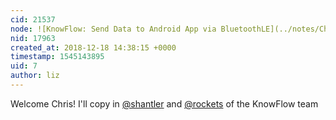 ```yaml
---
cid: 21537
node: ![KnowFlow: Send Data to Android App via BluetoothLE](../notes/ChrisWard/12-18-2018/knowflow-send-data-to-android-app-via-bluetoothle)
nid: 17963
created_at: 2018-12-18 14:38:15 +0000
timestamp: 1545143895
uid: 7
author: liz
---
```


 Welcome Chris! I'll copy in [@shantler](/profile/shantler) and [@rockets](/profile/rockets) of the KnowFlow team